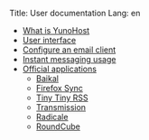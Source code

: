 Title: User documentation
Lang: en

* [What is YunoHost](../whatsyunohost)
* [User interface](user_interface)
* [Configure an email client](email_configure_client)
* [Instant messaging usage](XMPP)
* [Official applications](../apps)
   * [Baikal](app_baikal)
   * [Firefox Sync](app_ffsync)
   * [Tiny Tiny RSS](app_ttrss)
   * [Transmission](app_transmission)
   * [Radicale](app_radicale)
   * [RoundCube](app_roundcube)

